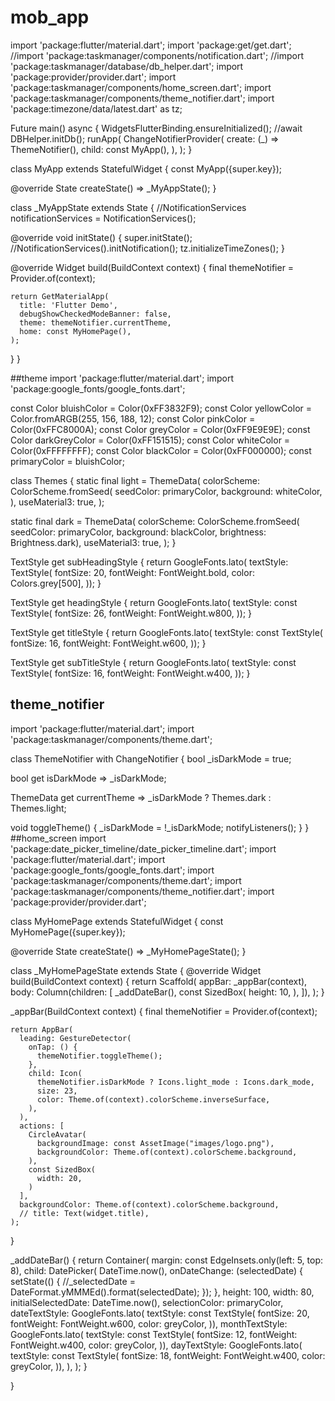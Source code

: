 # mob_app
import 'package:flutter/material.dart';
import 'package:get/get.dart';
//import 'package:taskmanager/components/notification.dart';
//import 'package:taskmanager/database/db_helper.dart';
import 'package:provider/provider.dart';
import 'package:taskmanager/components/home_screen.dart';
import 'package:taskmanager/components/theme_notifier.dart';
import 'package:timezone/data/latest.dart' as tz;

Future<void> main() async {
  WidgetsFlutterBinding.ensureInitialized();
  //await DBHelper.initDb();
  runApp(
    ChangeNotifierProvider(
      create: (_) => ThemeNotifier(),
      child: const MyApp(),
    ),
  );
}

class MyApp extends StatefulWidget {
  const MyApp({super.key});

  @override
  State<MyApp> createState() => _MyAppState();
}

class _MyAppState extends State<MyApp> {
  //NotificationServices notificationServices = NotificationServices();

  @override
  void initState() {
    super.initState();
    //NotificationServices().initNotification();
    tz.initializeTimeZones();
  }

  @override
  Widget build(BuildContext context) {
    final themeNotifier = Provider.of<ThemeNotifier>(context);

    return GetMaterialApp(
      title: 'Flutter Demo',
      debugShowCheckedModeBanner: false,
      theme: themeNotifier.currentTheme,
      home: const MyHomePage(),
    );
  }
}


##theme
import 'package:flutter/material.dart';
import 'package:google_fonts/google_fonts.dart';

const Color bluishColor = Color(0xFF3832F9);
const Color yellowColor = Color.fromARGB(255, 156, 188, 12);
const Color pinkColor = Color(0xFFC8000A);
const Color greyColor = Color(0xFF9E9E9E);
const Color darkGreyColor = Color(0xFF151515);
const Color whiteColor = Color(0xFFFFFFFF);
const Color blackColor = Color(0xFF000000);
const primaryColor = bluishColor;

class Themes {
  static final light = ThemeData(
    colorScheme: ColorScheme.fromSeed(
      seedColor: primaryColor,
      background: whiteColor,
    ),
    useMaterial3: true,
  );

  static final dark = ThemeData(
    colorScheme: ColorScheme.fromSeed(
        seedColor: primaryColor,
        background: blackColor,
        brightness: Brightness.dark),
    useMaterial3: true,
  );
}

TextStyle get subHeadingStyle {
  return GoogleFonts.lato(
      textStyle: TextStyle(
    fontSize: 20,
    fontWeight: FontWeight.bold,
    color: Colors.grey[500],
  ));
}

TextStyle get headingStyle {
  return GoogleFonts.lato(
      textStyle: const TextStyle(
    fontSize: 26,
    fontWeight: FontWeight.w800,
  ));
}

TextStyle get titleStyle {
  return GoogleFonts.lato(
      textStyle: const TextStyle(
    fontSize: 16,
    fontWeight: FontWeight.w600,
  ));
}

TextStyle get subTitleStyle {
  return GoogleFonts.lato(
      textStyle: const TextStyle(
    fontSize: 16,
    fontWeight: FontWeight.w400,
  ));
}

## theme_notifier
import 'package:flutter/material.dart';
import 'package:taskmanager/components/theme.dart';

class ThemeNotifier with ChangeNotifier {
  bool _isDarkMode = true;

  bool get isDarkMode => _isDarkMode;

  ThemeData get currentTheme => _isDarkMode ? Themes.dark : Themes.light;

  void toggleTheme() {
    _isDarkMode = !_isDarkMode;
    notifyListeners();
  }
}
##home_screen
import 'package:date_picker_timeline/date_picker_timeline.dart';
import 'package:flutter/material.dart';
import 'package:google_fonts/google_fonts.dart';
import 'package:taskmanager/components/theme.dart';
import 'package:taskmanager/components/theme_notifier.dart';
import 'package:provider/provider.dart';

class MyHomePage extends StatefulWidget {
  const MyHomePage({super.key});

  @override
  State<MyHomePage> createState() => _MyHomePageState();
}

class _MyHomePageState extends State<MyHomePage> {
  @override
  Widget build(BuildContext context) {
    return Scaffold(
      appBar: _appBar(context),
      body: Column(children: [
        _addDateBar(),
        const SizedBox(
          height: 10,
        ),
      ]),
    );
  }

  _appBar(BuildContext context) {
    final themeNotifier = Provider.of<ThemeNotifier>(context);

    return AppBar(
      leading: GestureDetector(
        onTap: () {
          themeNotifier.toggleTheme();
        },
        child: Icon(
          themeNotifier.isDarkMode ? Icons.light_mode : Icons.dark_mode,
          size: 23,
          color: Theme.of(context).colorScheme.inverseSurface,
        ),
      ),
      actions: [
        CircleAvatar(
          backgroundImage: const AssetImage("images/logo.png"),
          backgroundColor: Theme.of(context).colorScheme.background,
        ),
        const SizedBox(
          width: 20,
        )
      ],
      backgroundColor: Theme.of(context).colorScheme.background,
      // title: Text(widget.title),
    );
  }


  _addDateBar() {
    return Container(
      margin: const EdgeInsets.only(left: 5, top: 8),
      child: DatePicker(
        DateTime.now(),
        onDateChange: (selectedDate) {
          setState(() {
            //_selectedDate = DateFormat.yMMMEd().format(selectedDate);
          });
        },
        height: 100,
        width: 80,
        initialSelectedDate: DateTime.now(),
        selectionColor: primaryColor,
        dateTextStyle: GoogleFonts.lato(
            textStyle: const TextStyle(
          fontSize: 20,
          fontWeight: FontWeight.w600,
          color: greyColor,
        )),
        monthTextStyle: GoogleFonts.lato(
            textStyle: const TextStyle(
          fontSize: 12,
          fontWeight: FontWeight.w400,
          color: greyColor,
        )),
        dayTextStyle: GoogleFonts.lato(
            textStyle: const TextStyle(
          fontSize: 18,
          fontWeight: FontWeight.w400,
          color: greyColor,
        )),
      ),
    );
  }

}



